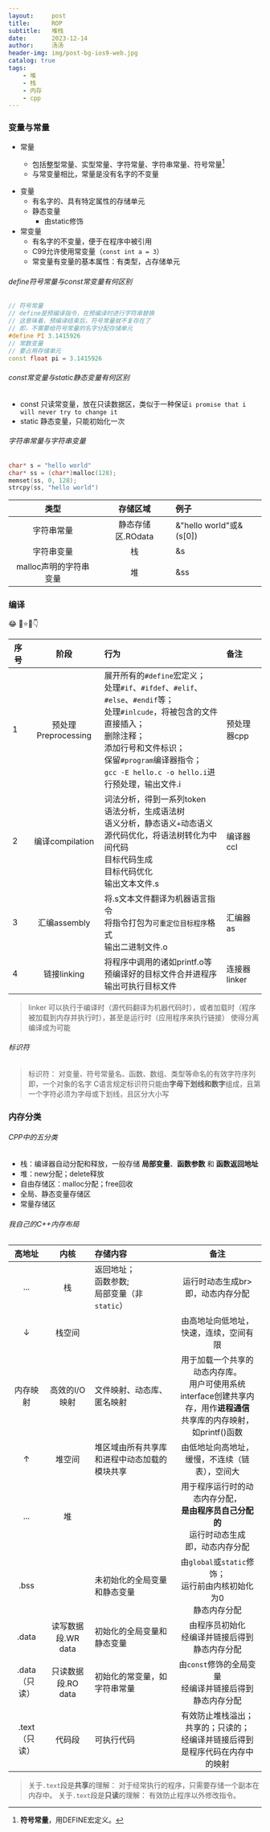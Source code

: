 ```yaml
---
layout:     post
title:      ROP
subtitle:   堆栈
date:       2023-12-14
author:     汤汤
header-img: img/post-bg-ios9-web.jpg
catalog: true
tags:
    - 堆
    - 栈
    - 内存
    - cpp
---
```

### 变量与常量
- 常量
  - 包括整型常量、实型常量、字符常量、字符串常量、符号常量[^100] 
  
  [^100]:**符号常量**，用DEFINE宏定义。 

  - 与常变量相比，常量是没有名字的不变量
+ 变量
  + 有名字的、具有特定属性的存储单元
  + 静态变量
    + 由static修饰
+ 常变量
  + 有名字的不变量，便于在程序中被引用
  + C99允许使用常变量（`const int a = 3`）
  + 常变量有变量的基本属性：有类型，占存储单元

###### define符号常量与const常变量有何区别
```cpp
// 符号常量
// define是预编译指令，在预编译时进行字符串替换
// 这意味着，预编译结束后，符号常量就不复存在了
// 即，不需要给符号常量的名字分配存储单元
#define PI 3.1415926 
// 常数变量
// 要占用存储单元
const float pi = 3.1415926 
```
###### const常变量与static静态变量有何区别
+ const 只读常变量，放在只读数据区，类似于一种保证`i promise that i will never try to change it`
+ static 静态变量，只能初始化一次

###### 字符串常量与字符串变量

```cpp
char* s = "hello world"
char* ss = (char*)malloc(128);
memset(ss, 0, 128);
strcpy(ss, "hello world")
```

|类型|存储区域|例子|
|:--:|:--:|:--|
|字符串常量|静态存储区.ROdata|&"hello world"或&(s[0])|
|字符串变量|栈|&s|
|malloc声明的字符串变量|堆|&ss|



### 编译

:joy: 🎅⭐👀👇

|序号|阶段|行为|备注|
|--|:--:|:--|:--|
|1|预处理Preprocessing|展开所有的`#define`宏定义；<br>处理`#if`、`#ifdef`、`#elif`、`#else`、`#endif`等；<br>处理`#inlcude`，将被包含的文件直接插入；<br>删除注释； <br>添加行号和文件标识；<br>保留`#program`编译器指令；<br> `gcc -E hello.c -o hello.i`进行预处理，输出文件.i|预处理器cpp|
|2|编译compilation|词法分析，得到一系列token<br>语法分析，生成语法树<br>语义分析，静态语义`+`动态语义<br>源代码优化，将语法树转化为中间代码<br>目标代码生成<br>目标代码优化<br>输出文本文件.s|编译器ccl|
|3|汇编assembly|将.s文本文件翻译为机器语言指令<br>将指令打包为`可重定位目标程序`格式<br>输出二进制文件.o|汇编器as|
|4|链接linking|将程序中调用的诸如printf.o等预编译好的目标文件合并进程序<br>输出可执行目标文件|连接器linker|

> linker
> 可以执行于编译时（源代码翻译为机器代码时），或者加载时（程序被加载到内存并执行时），甚至是运行时（应用程序来执行链接）
> 使得分离编译成为可能

###### 标识符
> 标识符：
> 对变量、符号常量名、函数、数组、类型等命名的有效字符序列
> 即，一个对象的名字
> C语言规定标识符只能由**字母下划线和数字**组成，且第一个字符必须为字母或下划线，且区分大小写


### 内存分类

###### CPP中的五分类
+ 栈：编译器自动分配和释放，一般存储 **局部变量**、**函数参数** 和 **函数返回地址** 
+ 堆：new分配；delete释放
+ 自由存储区：malloc分配；free回收
+ 全局、静态变量存储区
+ 常量存储区

###### 我自己的C++内存布局

| 高地址 |内核 | 存储内容 |备注 |  
| :--: | :--:   | :--| :--: | 
|... | 栈|返回地址；<br>函数参数;<br>局部变量（非`static`）|运行时动态生成br>即，动态内存分配|  
|$$\downarrow$$ |栈空间| |由高地址向低地址，<br>快速，连续，空间有限|   
|内存映射|高效的I/O映射|文件映射、动态库、匿名映射|用于加载一个共享的动态内存库。<br>用户可使用系统interface创建共享内存，用作**进程通信**<br>共享库的内存映射，如printf()函数 |  
| $$\uparrow$$ |堆空间| 堆区域由所有共享库和进程中动态加载的模块共享 |由低地址向高地址，<br>缓慢，不连续（链表），空间大|  
|... | 堆 | |用于程序运行时的动态内存分配，<br>**是由程序员自己分配的** <br>运行时动态生成<br>即，动态内存分配|  
|    .bss    |       | 未初始化的全局变量和静态变量|由`global`或`static`修饰；<br>运行前由内核初始化为0<br>静态内存分配|  
|    .data   |读写数据段.WR data | 初始化的全局变量和静态变量 |由程序员初始化<br>经编译并链接后得到<br>静态内存分配|  
|    .data（只读）   |只读数据段.RO data | 初始化的常变量，如字符串常量|由`const`修饰的全局变量<br>经编译并链接后得到<br>静态内存分配|  
|    .text（只读）   | 代码段    | 可执行代码| 有效防止堆栈溢出；<br> 共享的；只读的；<br>经编译并链接后得到<br>是程序代码在内存中的映射|   


> 关于`.text`段是**共享**的理解：
>   对于经常执行的程序，只需要存储一个副本在内存中。
> 关于`.text`段是**只读**的理解：
>   有效防止程序以外修改指令。

